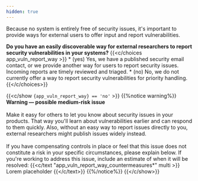 ```yaml
---
hidden: true
---
```

Because no system is entirely free of security issues, it's important to provide ways for external users to offer input and report vulnerabilities.

**Do you have an easily discoverable way for external researchers to report security vulnerabilities in your systems?**
{{<c/choices app_vuln_report_way >}}
    * (yes) Yes, we have a published security email contact, or we provide another way for users to report security issues. Incoming reports are timely reviewed and triaged.
    * (no) No, we do not currently offer a way to report security vulnerabilities for priority handling.
{{</c/choices>}}


{{<c/show `{app_vuln_report_way} == 'no'` >}}
{{%notice warning%}}
**Warning — possible medium-risk issue**\
\
Make it easy for others to let you know about security issues in your products. That way you'll learn about vulnerabilities earlier and can respond to them quickly. Also, without an easy way to report issues directly to you, external researchers might publish issues widely instead.
\
\
If you have compensating controls in place or feel that this issue does not constitute a risk in your specific circumstances, please explain below. If you're working to address this issue, include an estimate of when it will be resolved:
{{<c/text "app_vuln_report_way_countermeasures*" multi >}}
Lorem placeholder
{{</c/text>}}
{{%/notice%}}
{{</c/show>}}